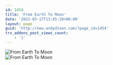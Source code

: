 ```yaml
---
id: 1454
title: 'From Earth To Moon'
date: '2023-03-17T13:45:20+00:00'
layout: page
guid: 'http://new.andydixon.com/?page_id=1454'
trx_addons_post_views_count:
    - '1'
---
```


![From Earth To Moon](https://i0.wp.com/assets.g8x2.ldn.idrivee2-23.com/posters/From%20Earth%20To%20Moon%2001.jpg?w=1200&ssl=1 "From Earth To Moon")  
![From Earth To Moon](https://i0.wp.com/assets.g8x2.ldn.idrivee2-23.com/posters/From%20Earth%20To%20Moon%2002.jpg?w=1200&ssl=1 "From Earth To Moon")